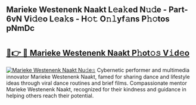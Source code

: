## Marieke Westenenk Naakt L𝚎a𝚔ed N𝚞𝚍e - Part-6vN Vi𝚍𝚎o L𝚎a𝚔s - H𝚘𝚝 O𝚗𝚕yf𝚊ns P𝚑𝚘tos pNmDc

# <h2><a href="http://kf0bvu.oniu.top/?m=Marieke+Westenenk+Naakt">🔗👉 🔴 Marieke Westenenk Naakt P𝚑ot𝚘𝚜 V𝚒d𝚎o</a></h2>

[![Marieke Westenenk Naakt Nu𝚍e𝚜](https://i.imgur.com/0qMVB7G.gif)](http://kf0bvu.oniu.top/?m=Marieke+Westenenk+Naakt)
Cybernetic performer and multimedia innovator Marieke Westenenk Naakt, famed for sharing dance and lifestyle ideas through viral dance routines and brief films. Compassionate mentor Marieke Westenenk Naakt, recognized for their kindness and guidance in helping others reach their potential.  
